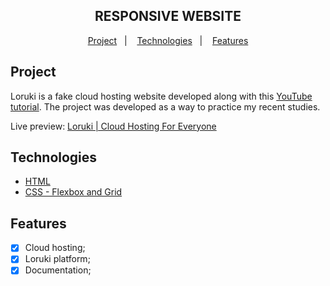 <div align="center">
    <h2>RESPONSIVE WEBSITE</h2>
</div>

<p align="center">
    <a href="#project">Project</a>&nbsp;&nbsp;&nbsp;|&nbsp;&nbsp;&nbsp;
    <a href="#technologies">Technologies</a>&nbsp;&nbsp;&nbsp;|&nbsp;&nbsp;&nbsp;
    <a href="#features">Features</a>
</p>

## Project
<p>Loruki is a fake cloud hosting website developed along with this <a href="https://www.youtube.com/watch?v=p0bGHP-PXD4">YouTube tutorial</a>. The project was 
developed as a way to practice my recent studies.</p>
<p>Live preview: <a href="https://loruki-cloudhosting.netlify.app/" target="_blank">Loruki | Cloud Hosting For Everyone</a></p>

## Technologies
  * [HTML](https://www.w3schools.com/html/)
  * [CSS - Flexbox and Grid](https://www.w3schools.com/css/)
  
## Features
- [x] Cloud hosting;
- [x] Loruki platform;
- [x] Documentation;
